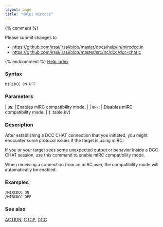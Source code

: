 ```yaml
---
layout: page
title: "Help: mircdcc"
---
```


{% comment %}

Please submit changes to
- https://github.com/irssi/irssi/blob/master/docs/help/in/mircdcc.in
- https://github.com/irssi/irssi/blob/master/src/irc/dcc/dcc-chat.c


{% endcomment %}
[Help index](/documentation/help)

### Syntax ###

<div class="highlight irssisyntax"><pre style="\-\-cmdlen:9ch"><code><span class="synB">MIRCDCC</span> <span class="synB">ON</span>|<span class="synB">OFF</span></code></pre></div>



### Parameters ###


| `ON`: |      Enables mIRC compatibility mode. |
| `OFF`: |     Disables mIRC compatibility mode. |
{:.table.kv}

### Description ###

After establishing a DCC CHAT connection that you initiated, you might
encounter some protocol issues if the target is using mIRC.

If you or your target sees some unexpected output or behavior inside a DCC
    CHAT session, use this command to enable mIRC compatibility mode.

When receiving a connection from an mIRC user, the compatibility mode will
automatically be enabled.

### Examples ###

    /MIRCDCC ON
    /MIRCDCC OFF

### See also ###
[ACTION](/documentation/help/action), [CTCP](/documentation/help/ctcp), [DCC](/documentation/help/dcc)

